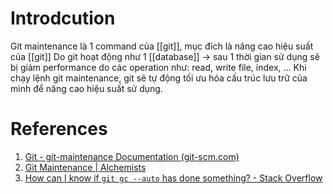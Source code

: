 ---
---
# Introdcution
Git maintenance là 1 command của [[git]], mục đích là nâng cao hiệu suất của [[git]]
Do git hoạt động như 1 [[database]] -> sau 1 thời gian sử dụng sẽ bị giảm performance do các operation như: read, write file, index, ... Khi chạy lệnh git maintenance, git sẽ tự động tối ưu hóa cấu trúc lưu trữ của mình để nâng cao hiệu suất sử dụng.


# References
1. [Git - git-maintenance Documentation (git-scm.com)](https://git-scm.com/docs/git-maintenance)
2. [Git Maintenance | Alchemists](https://www.alchemists.io/articles/git_maintenance/)
3. [How can I know if `git gc --auto` has done something? - Stack Overflow](https://stackoverflow.com/questions/45426297/how-can-i-know-if-git-gc-auto-has-done-something)
